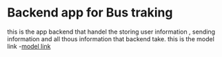 # Backend app for Bus traking

this is the app backend that handel the storing user information , sending information and all thous information that backend take.
this is the model link 
    -[model link](https://app.eraser.io/workspace/f1ON4mHtom2EBvdusESD)
